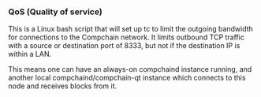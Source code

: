 ### QoS (Quality of service) ###

This is a Linux bash script that will set up tc to limit the outgoing bandwidth for connections to the Compchain network. It limits outbound TCP traffic with a source or destination port of 8333, but not if the destination IP is within a LAN.

This means one can have an always-on compchaind instance running, and another local compchaind/compchain-qt instance which connects to this node and receives blocks from it.
